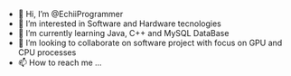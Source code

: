 - 👋 Hi, I’m @EchiiProgrammer
- 👀 I’m interested in Software and Hardware tecnologies
- 🌱 I’m currently learning Java, C++ and MySQL DataBase
- 💞️ I’m looking to collaborate on software project with focus on GPU and CPU processes
- 📫 How to reach me ...

<!---
FuzileiroGamer/FuzileiroGamer is a ✨ special ✨ repository because its `README.md` (this file) appears on your GitHub profile.
You can click the Preview link to take a look at your changes.
--->
